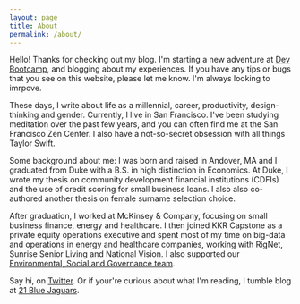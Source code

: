 ```yaml
---
layout: page
title: About
permalink: /about/
---
```


Hello! Thanks for checking out my blog. I'm starting a new adventure at [Dev Bootcamp][devbootcamp], and blogging about my experiences. If you have any tips or bugs that you see on this website, please let me know. I'm always looking to imrpove.

These days, I write about life as a millennial, career, productivity, design-thinking and gender. Currently, I live in San Francisco. I've been studying meditation over the past few years, and you can often find me at the San Francisco Zen Center.  I also have a not-so-secret obsession with all things Taylor Swift.

Some background about me: I was born and raised in Andover, MA and I graduated from Duke with a B.S. in high distinction in Economics. At Duke, I wrote my thesis on community development financial institutions (CDFIs) and the use of credit scoring for small business loans. I also also co-authored another thesis on female surname selection choice.

After graduation, I worked at McKinsey & Company, focusing on small business finance, energy and healthcare. I then joined KKR Capstone as a private equity operations executive and spent most of my time on big-data and operations in energy and healthcare companies, working with RigNet, Sunrise Senior Living and National Vision. I also supported our [Environmental, Social and Governance team][kkresg].

Say hi, on [Twitter][coravostwitter]. Or if your're curious about what I'm reading, I tumble blog at [21 Blue Jaguars][bluejaguars].

[bluejaguars]: http://bluejaguars.blogspot.com
[coravostwitter]: http://twitter.com/andreacoravos
[devbootcamp]: http://devbootcamp.com
[kkresg]: http://www.kkresg.com/

